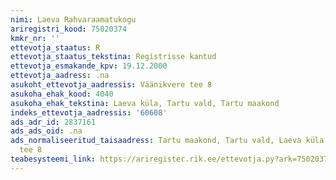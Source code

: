 ```yaml
---
nimi: Laeva Rahvaraamatukogu
ariregistri_kood: 75020374
kmkr_nr: ''
ettevotja_staatus: R
ettevotja_staatus_tekstina: Registrisse kantud
ettevotja_esmakande_kpv: 19.12.2000
ettevotja_aadress: .na
asukoht_ettevotja_aadressis: Väänikvere tee 8
asukoha_ehak_kood: 4040
asukoha_ehak_tekstina: Laeva küla, Tartu vald, Tartu maakond
indeks_ettevotja_aadressis: '60608'
ads_adr_id: 2837161
ads_ads_oid: .na
ads_normaliseeritud_taisaadress: Tartu maakond, Tartu vald, Laeva küla, Väänikvere
  tee 8
teabesysteemi_link: https://ariregister.rik.ee/ettevotja.py?ark=75020374&ref=rekvisiidid
---
```

